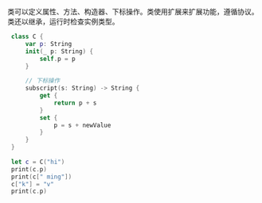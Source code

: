 类可以定义属性、方法、构造器、下标操作。类使用扩展来扩展功能，遵循协议。类还以继承，运行时检查实例类型。

```swift
 class C {
     var p: String
     init(_ p: String) {
         self.p = p
     }
     
     // 下标操作
     subscript(s: String) -> String {
         get {
             return p + s
         }
         set {
             p = s + newValue
         }
     }
 }
 
 let c = C("hi")
 print(c.p)
 print(c[" ming"])
 c["k"] = "v"
 print(c.p)
```
